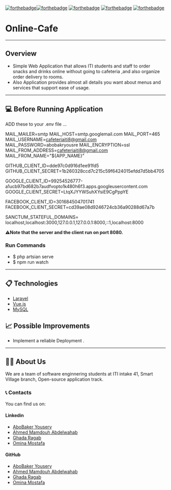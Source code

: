 [![forthebadge](https://forthebadge.com/images/badges/built-by-developers.svg)](https://forthebadge.com)[![forthebadge](https://forthebadge.com/images/badges/uses-brains.svg)](https://forthebadge.com)
[![forthebadge](https://forthebadge.com/images/badges/powered-by-coffee.svg)](https://forthebadge.com)
[![forthebadge](https://forthebadge.com/images/badges/powered-by-black-magic.svg)](https://forthebadge.com)
[![forthebadge](https://forthebadge.com/images/badges/makes-people-smile.svg)](https://forthebadge.com)


# **Online-Cafe**
---
## Overview

- Simple Web Application that allows ITI students and staff to order snacks and drinks online without going to cafeteria ,and also organize order delivery to rooms.
- Also Application provides almost all details you want about menus and services that support ease of usage.

---

## 💻 Before Running Application

ADD these to your .env file ...

MAIL_MAILER=smtp
MAIL_HOST=smtp.googlemail.com
MAIL_PORT=465
MAIL_USERNAME=cafeteriaiti8@gmail.com
MAIL_PASSWORD=abobakryousre
MAIL_ENCRYPTION=ssl
MAIL_FROM_ADDRESS=cafeteriaiti8@gmail.com
MAIL_FROM_NAME="${APP_NAME}"

GITHUB_CLIENT_ID=dde97c0d916d1ee91fd5
GITHUB_CLIENT_SECRET=1b260328ccd7c215c59f6424015efdd7d5bb4705

GOOGLE_CLIENT_ID=99254526777-a1ucb97bd682b7audfvopto1k480h6f3.apps.googleusercontent.com
GOOGLE_CLIENT_SECRET=LtqXJYYWSuhXYsiE9CgPppYE

FACEBOOK_CLIENT_ID=301684504701741
FACEBOOK_CLIENT_SECRET=cd39ae08d9246724cb36a90288d67a7b

SANCTUM_STATEFUL_DOMAINS= localhost,localhost:3000,127.0.0.1,127.0.0.1:8000,::1,localhost:8000


⚠️**Note that the server and the client run on port 8080.**

### Run Commands 

- $ php artsian serve
- $ npm run watch

---
## 📋 Technologies

* [Laravel](https://laravel.com/)
* [Vue.js](https://vuejs.org/)
* [MySQL](https://www.mysql.com/)


## 📈 Possible Improvements

- Implement a reliable Deployment .

---
## 👨‍💻 About Us

We are a team of software enginnering students at ITI intake 41, Smart Village branch, Open-source application track.

### 📞 Contacts

You can find us on:

#### Linkedin

- [AboBaker Yousery](https://www.linkedin.com/in/abobakryousre/)
- [Ahmed Mamdouh Abdelwahab](https://www.linkedin.com/in/ahmedmamdouh94/)
- [Ghada Ragab](https://www.linkedin.com/in/ghadaragab/)
- [Omina Mostafa](https://www.linkedin.com/in/omnia-mostafa-339b4b211/)



#### GitHub

- [AboBaker Yousery](https://github.com/abobakryousre)
- [Ahmed Mamdouh Abdelwahab](https://github.com/ahmedmumdouh)
- [Ghada Ragab](https://github.com/GhadaRagab123)
- [Omina Mostafa](https://github.com/OmniaMostafa98)
